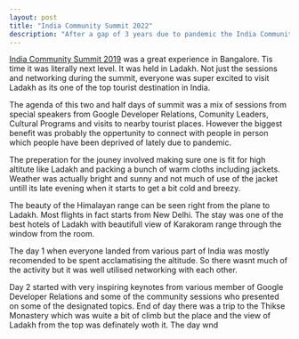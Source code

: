 ```yaml
---
layout: post
title: "India Community Summit 2022"
description: "After a gap of 3 years due to pandemic the India Community Summit was organized by Google Developers at Ladakh. GDG Organizers, Developer Experts and Student Club Leads across India were part of it"
---
```

[India Community Summit 2019](https://www.youtube.com/watch?v=OApF3wqgTEI) was a great experience in Bangalore. Tis time it was literally next level. It was held in Ladakh. Not just the sessions and networking during the summit, everyone was super excited to visit Ladakh as its one of the top tourist destination in India.

The agenda of this two and half days of summit was a mix of sessions from special speakers from Google Developer Relations, Comunity Leaders, Cultural Programs and visits to nearby tourist places. However the biggest benefit was probably the oppertunity to connect with people in person which people have been deprived of lately due to pandemic.

The preperation for the jouney involved making sure one is fit for high altitute like Ladakh and packing a bunch of warm cloths including jackets. Weather was actually bright and sunny and not much of use of the jacket untill its late evening when it starts to get a bit cold and breezy.

The beauty of the Himalayan range can be seen right from the plane to Ladakh. Most flights in fact starts from New Delhi. The stay was one of the best hotels of Ladakh with beautifull view of Karakoram range through the window from the room.

The day 1 when everyone landed from various part of India was mostly recomended to be spent acclamatising the altitude. So there wasnt much of the activity but it was well utilised networking with each other.

Day 2 started with very inspiring keynotes from various member of Google Developer Relations and some of the community sessions who presented on some of the designated topics. End of day there was a trip to the Thikse Monastery which was wuite a bit of climb but the place and the view of Ladakh from the top was definately woth it. The day wnd



<!--stackedit_data:
eyJoaXN0b3J5IjpbMjg5NjM3ODQ5XX0=
-->